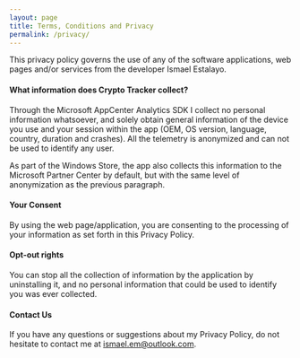 ```yaml
---
layout: page
title: Terms, Conditions and Privacy
permalink: /privacy/
---
```


This privacy policy governs the use of any of the software applications, web pages and/or services from the developer Ismael Estalayo.

#### **What information does Crypto Tracker collect?**
Through the Microsoft AppCenter Analytics SDK I collect no personal information whatsoever, and solely obtain general information of the device you use and your session within the app (OEM, OS version, language, country, duration and crashes). All the telemetry is anonymized and can not be used to identify any user.

As part of the Windows Store, the app also collects this information to the Microsoft Partner Center by default, but with the same level of anonymization as the previous paragraph.

#### **Your Consent**
By using the web page/application, you are consenting to the processing of your information as set forth in this Privacy Policy. 

#### **Opt-out rights**
You can stop all the collection of information by the application by uninstalling it, and no personal information that could be used to identify you was ever collected.

#### **Contact Us**
If you have any questions or suggestions about my Privacy Policy, do not hesitate to contact me at [ismael.em@outlook.com](mailto:ismael.em@outlook.com).


